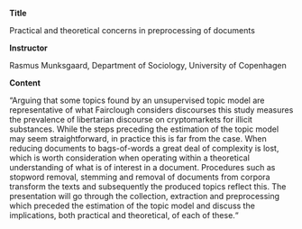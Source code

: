 

**Title**

Practical and theoretical concerns in preprocessing of documents

**Instructor**

Rasmus Munksgaard, Department of Sociology, University of Copenhagen

**Content**

“Arguing that some topics found by an unsupervised topic model are representative of what Fairclough considers discourses this study measures the prevalence of libertarian discourse on cryptomarkets for illicit substances. While the steps preceding the estimation of the topic model may seem straightforward, in practice this is far from the case. When reducing documents to bags-of-words a great deal of complexity is lost, which is worth consideration when operating within a theoretical understanding of what is of interest in a document. Procedures such as stopword removal, stemming and removal of documents from corpora transform the texts and subsequently the produced topics reflect this. The presentation will go through the collection, extraction and preprocessing which preceded the estimation of the topic model and discuss the implications, both practical and theoretical, of each of these.“
